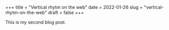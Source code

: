 +++
title = "Vertical rhytm on the web"
date = 2022-01-26
slug = "vertical-rhytm-on-the-web"
draft = false
+++

This is my second blog post.

<script type="module">
import { SVG } from "https://cdn.skypack.dev/@svgdotjs/svg.js";
import {
  spline,
  random
} from "https://cdn.skypack.dev/@georgedoescode/generative-utils@1.0.0";

const svg = SVG(".svg-canvas");

function generate() {
  // clear the contents of the SVG
  svg.clear();

  const iterationCount = random(5, 10);
  const points = [];

  for (let i = 0; i <= iterationCount; i++) {
    const y = random(50, 450);
    const x = random(50, 950);
        
    points.push({
      x,
      y
    });
  }

  const pathData = spline(points, 0, true);
  // render an svg <path> using the spline path data
  svg.path(pathData).fill("none").cy(250).cx(500);
  // svg.ellipse(1000, 1000).fill('#f06');
}

generate();
</script>

<!-- more -->